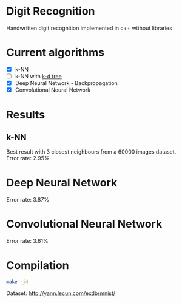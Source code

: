 # Digit Recognition
Handwritten digit recognition implemented in c++ without libraries

# Current algorithms
- [x] k-NN
- [ ] k-NN with [k-d tree](https://en.wikipedia.org/wiki/K-d_tree)
- [x] Deep Neural Network - Backpropagation
- [x] Convolutional Neural Network

# Results
## k-NN
Best result with 3 closest neighbours from a 60000 images dataset.  
Error rate: 2.95%

# Deep Neural Network
Error rate: 3.87%

# Convolutional Neural Network
Error rate: 3.61%

# Compilation
```bash
make -j4
```

Dataset: <http://yann.lecun.com/exdb/mnist/>
